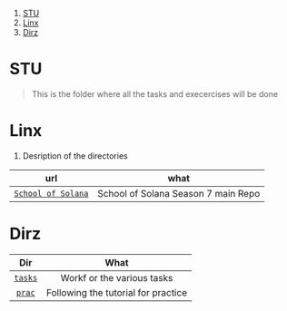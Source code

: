 1. [STU](#stu)
2. [Linx](#linx)
3. [Dirz](#dirz)

# STU

> This is the folder where all the tasks and execercises will be done

# Linx

1. Desription of the directories

|                                    url                                     |                what                 |
| :------------------------------------------------------------------------: | :---------------------------------: |
| [`School of Solana`](https://github.com/Ackee-Blockchain/school-of-solana) | School of Solana Season 7 main Repo |

# Dirz

|         Dir         |                What                 |
| :-----------------: | :---------------------------------: |
| [`tasks`](./tasks/) |     Workf or the various tasks      |
|  [`prac`](./prac/)  | Following the tutorial for practice |
